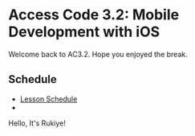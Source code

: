 # Access Code 3.2: Mobile Development with iOS

Welcome back to AC3.2. Hope you enjoyed the break.


## Schedule

- [Lesson Schedule](schedule.md)
- 
Hello, It's Rukiye!
